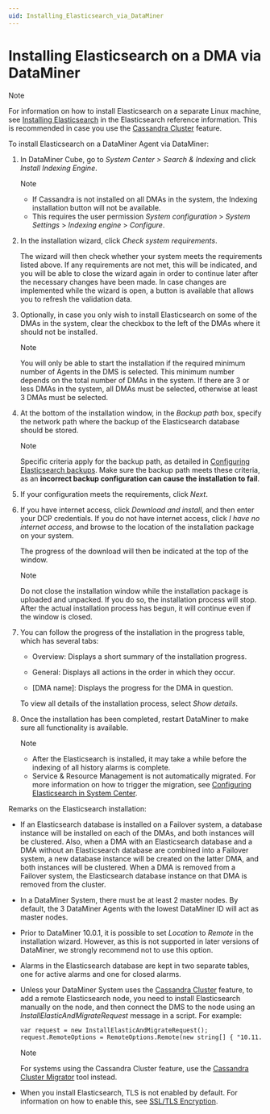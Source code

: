 ```yaml
---
uid: Installing_Elasticsearch_via_DataMiner
---
```


# Installing Elasticsearch on a DMA via DataMiner

> [!NOTE]
> For information on how to install Elasticsearch on a separate Linux machine, see [Installing Elasticsearch](https://www.elastic.co/guide/en/elasticsearch/reference/6.8/install-elasticsearch.html) in the Elasticsearch reference information. This is recommended in case you use the [Cassandra Cluster](xref:Migrating_the_general_database_to_a_DMS_Cassandra_cluster) feature.

To install Elasticsearch on a DataMiner Agent via DataMiner:

1. In DataMiner Cube, go to *System Center \> Search & Indexing* and click *Install Indexing Engine*.

   > [!NOTE]
   >
   > - If Cassandra is not installed on all DMAs in the system, the Indexing installation button will not be available.
   > - This requires the user permission *System configuration* > *System Settings* > *Indexing engine* > *Configure*.

1. In the installation wizard, click *Check system requirements*.

   The wizard will then check whether your system meets the requirements listed above. If any requirements are not met, this will be indicated, and you will be able to close the wizard again in order to continue later after the necessary changes have been made. In case changes are implemented while the wizard is open, a button is available that allows you to refresh the validation data.

1. Optionally, in case you only wish to install Elasticsearch on some of the DMAs in the system, clear the checkbox to the left of the DMAs where it should not be installed.

   > [!NOTE]
   > You will only be able to start the installation if the required minimum number of Agents in the DMS is selected. This minimum number depends on the total number of DMAs in the system. If there are 3 or less DMAs in the system, all DMAs must be selected, otherwise at least 3 DMAs must be selected.

1. At the bottom of the installation window, in the *Backup path* box, specify the network path where the backup of the Elasticsearch database should be stored.

   > [!NOTE]
   > Specific criteria apply for the backup path, as detailed in [Configuring Elasticsearch backups](xref:Configuring_Elasticsearch_backups). Make sure the backup path meets these criteria, as an **incorrect backup configuration can cause the installation to fail**.

1. If your configuration meets the requirements, click *Next*.

1. If you have internet access, click *Download and install*, and then enter your DCP credentials. If you do not have internet access, click *I have no internet access*, and browse to the location of the installation package on your system.

   The progress of the download will then be indicated at the top of the window.

   > [!NOTE]
   > Do not close the installation window while the installation package is uploaded and unpacked. If you do so, the installation process will stop. After the actual installation process has begun, it will continue even if the window is closed.

1. You can follow the progress of the installation in the progress table, which has several tabs:

   - Overview: Displays a short summary of the installation progress.

   - General: Displays all actions in the order in which they occur.

   - \[DMA name\]: Displays the progress for the DMA in question.

   To view all details of the installation process, select *Show details*.

1. Once the installation has been completed, restart DataMiner to make sure all functionality is available.

   > [!NOTE]
   >
   > - After the Elasticsearch is installed, it may take a while before the indexing of all history alarms is complete.
   > - Service & Resource Management is not automatically migrated. For more information on how to trigger the migration, see [Configuring Elasticsearch in System Center](xref:Configuring_DataMiner_Indexing).

Remarks on the Elasticsearch installation:

- If an Elasticsearch database is installed on a Failover system, a database instance will be installed on each of the DMAs, and both instances will be clustered. Also, when a DMA with an Elasticsearch database and a DMA without an Elasticsearch database are combined into a Failover system, a new database instance will be created on the latter DMA, and both instances will be clustered. When a DMA is removed from a Failover system, the Elasticsearch database instance on that DMA is removed from the cluster.

- In a DataMiner System, there must be at least 2 master nodes. By default, the 3 DataMiner Agents with the lowest DataMiner ID will act as master nodes.

- Prior to DataMiner 10.0.1, it is possible to set *Location* to *Remote* in the installation wizard. However, as this is not supported in later versions of DataMiner, we strongly recommend not to use this option.

- Alarms in the Elasticsearch database are kept in two separate tables, one for active alarms and one for closed alarms.

- Unless your DataMiner System uses the [Cassandra Cluster](xref:Migrating_the_general_database_to_a_DMS_Cassandra_cluster) feature, to add a remote Elasticsearch node, you need to install Elasticsearch manually on the node, and then connect the DMS to the node using an *InstallElasticAndMigrateRequest* message in a script. For example:

    ```txt
    var request = new InstallElasticAndMigrateRequest();
    request.RemoteOptions = RemoteOptions.Remote(new string[] { "10.11.51.58" , "10.11.52.58" , "10.11.53.58" });
    ```

  > [!NOTE]
  > For systems using the Cassandra Cluster feature, use the [Cassandra Cluster Migrator](xref:Migrating_the_general_database_to_a_DMS_Cassandra_cluster) tool instead.

- When you install Elasticsearch, TLS is not enabled by default. For information on how to enable this, see [SSL/TLS Encryption](xref:Security_Elasticsearch#ssltls-encryption).
